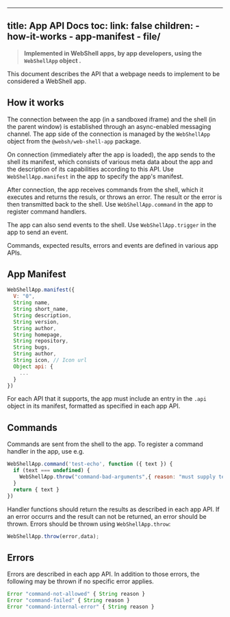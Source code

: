 ----
title: App API Docs
toc: 
  link: false
  children:
    - how-it-works
    - app-manifest
    - file/
----

> **Implemented in WebShell apps, by app developers, using the `WebShellApp` object .**

This document describes the API that a webpage needs to implement to be considered a WebShell app. 

## How it works

The connection between the app (in a sandboxed iframe) and the shell (in the parent window) is established through an async-enabled
messaging channel. The app side of the connection is managed by the `WebShellApp` object from the `@websh/web-shell-app` package.

On connection (immediately after the app is loaded), the app sends  to the shell its manifest, which consists of various meta data about the app and the description of its capabilities according to this API. Use `WebShellApp.manifest` in the app to specify the app's manifest.

After connection, the app receives commands from the shell, which it executes and returns the resuls, or throws an error. The result or the error is then transmitted back to the shell. Use `WebShellApp.command` in the app to register command handlers.

The app can also send events to the shell. Use `WebShellApp.trigger` in the app to send an event.

Commands, expected results, errors and events are defined in various app APIs. 

## App Manifest

````js
WebShellApp.manifest({
  V: "0",
  String name, 
  String short_name,
  String description,
  String version,
  String author,
  String homepage,
  String repository,
  String bugs,
  String author,
  String icon, // Icon url
  Object api: {
    ...
  }
})
````
For each API that it supports, the app must include an entry in the `.api` object in its manifest, formatted as specified in each app API.
## Commands

Commands are sent from the shell to the app. To register a command handler in the app, use e.g.
````js
WebShellApp.command('test-echo', function ({ text }) {
  if (text === undefined) {
    WebShellApp.throw("command-bad-arguments",{ reason: "must supply text" });
  }
  return { text }
})
````
Handler functions should return the results as described in each app API. If an error occurrs and the result can not be returned, an error should be thrown. Errors should be thrown using `WebShellApp.throw`:
````js
WebShellApp.throw(error,data);
````
## Errors
Errors are described in each app API. In addition to those errors, the following may be thrown if no specific error applies.

````js
Error "command-not-allowed" { String reason }
Error "command-failed" { String reason }
Error "command-internal-error" { String reason }
````
